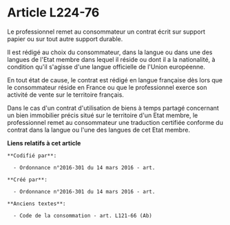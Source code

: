 # Article L224-76

Le professionnel remet au consommateur un contrat écrit sur support papier ou sur tout autre support durable.

Il est rédigé au choix du consommateur, dans la langue ou dans une des langues de l'Etat membre dans lequel il réside ou dont
il a la nationalité, à condition qu'il s'agisse d'une langue officielle de l'Union européenne.

En tout état de cause, le contrat est rédigé en langue française dès lors que le consommateur réside en France ou que le
professionnel exerce son activité de vente sur le territoire français.

Dans le cas d'un contrat d'utilisation de biens à temps partagé concernant un bien immobilier précis situé sur le territoire
d'un Etat membre, le professionnel remet au consommateur une traduction certifiée conforme du contrat dans la langue ou l'une
des langues de cet Etat membre.

**Liens relatifs à cet article**

	**Codifié par**:

	  - Ordonnance n°2016-301 du 14 mars 2016 - art.

	**Créé par**:

	  - Ordonnance n°2016-301 du 14 mars 2016 - art.

	**Anciens textes**:

	  - Code de la consommation - art. L121-66 (Ab)
